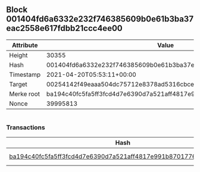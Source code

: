 ## Block 001404fd6a6332e232f746385609b0e61b3ba37eac2558e617fdbb21ccc4ee00

Attribute | Value
--- | ---
Height | 30355
Hash | 001404fd6a6332e232f746385609b0e61b3ba37eac2558e617fdbb21ccc4ee00
Timestamp | 2021-04-20T05:53:11+00:00
Target | 00254142f49eaaa504dc75712e8378ad5316cbcead634704b3734b6271167cc4
Merke root | ba194c40fc5fa5ff3fcd4d7e6390d7a521aff4817e991b870177628e0ea7e68c
Nonce | 39995813

```

```

### Transactions

Hash | Amount
--- | ---
[ba194c40fc5fa5ff3fcd4d7e6390d7a521aff4817e991b870177628e0ea7e68c](ba194c40fc5fa5ff3fcd4d7e6390d7a521aff4817e991b870177628e0ea7e68c.md) | 10.00000000 SKEPTI 
